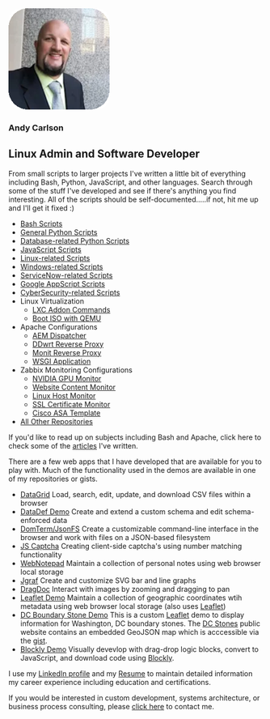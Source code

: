 <!--https://drive.google.com/uc?export=download&id=16lC6eoAWiuc8AElw3VA1WvVrWOPsIfqx-->
<img style="border-radius:25px;width:200px;" src="https://raw.githubusercontent.com/bng44270/bng44270/main/images/mugshot-github.png" />  

### Andy Carlson  
## Linux Admin and Software Developer  
  
From small scripts to larger projects I've written a little bit of everything including Bash, Python, JavaScript, and other languages.  Search through some of the stuff I've developed and see if there's anything you find interesting.  All of the scripts should be self-documented.....if not, hit me up and I'll get it fixed :)
* [Bash Scripts][bash script url]
* [General Python Scripts][python script url]
* [Database-related Python Scripts][python db script url]
* [JavaScript Scripts][js script url]
* [Linux-related Scripts][linux script url]
* [Windows-related Scripts][windows script url]
* [ServiceNow-related Scripts][servicenow script url]
* [Google AppScript Scripts][google script url]
* [CyberSecurity-related Scripts][cybersec script url]
* Linux Virtualization
  * [LXC Addon Commands][vm lxcadd url]
  * [Boot ISO with QEMU][vm iso url]  
* Apache Configurations
  * [AEM Dispatcher][apache aem url]
  * [DDwrt Reverse Proxy][apache ddwrt url]
  * [Monit Reverse Proxy][apache monit url]
  * [WSGI Application][apache wsgi url]  
* Zabbix Monitoring Configurations
  * [NVIDIA GPU Monitor][zabbix gpu url]
  * [Website Content Monitor][zabbix content url]
  * [Linux Host Monitor][zabbix linux url]  
  * [SSL Certificate Monitor][zabbix cert url]  
  * [Cisco ASA Template][zabbix asa url]  
* [All Other Repositories][repositories url]

If you'd like to read up on subjects including Bash and Apache, click here to check some of the [articles][article url] I've written. 
  
There are a few web apps that I have developed that are available for you to play with. Much of the functionality used in the demos are available in one of my repositories or gists.  
  
* [DataGrid][datagrid demo url]  Load, search, edit, update, and download CSV files within a browser  
* [DataDef Demo][datadef demo url]  Create and extend a custom schema and edit schema-enforced data  
* [DomTerm/JsonFS][domterm url]  Create a customizable command-line interface in the browser and work with files on a JSON-based filesystem
* [JS Captcha][captcha url]  Creating client-side captcha's using number matching functionality  
* [WebNotepad][webnote url]  Maintain a collection of personal notes using web browser local storage
* [Jgraf][jgraf url]  Create and customize SVG bar and line graphs
* [DragDoc][dragdoc url]  Interact with images by zooming and dragging to pan
* [Leaflet Demo][leaflet demo url] Maintain a collection of geographic coordinates wtih metadata using web browser local storage (also uses [Leaflet][leaflet url])
* [DC Boundary Stone Demo][leaflet dc demo url] This is a custom [Leaflet][leaflet url] demo to display information for Washington, DC boundary stones.  The [DC Stones][dc stones public url] public website contains an embedded GeoJSON map which is acccessible via the [gist][dc stones geojson url].
* [Blockly Demo][blockly demo url]  Visually devevlop with drag-drop logic blocks, convert to JavaScript, and download code using [Blockly][blockly url].
  
I use my [LinkedIn profile][linkedin profile] and my [Resume][resume url] to maintain detailed information my career experience including education and certifications.  
  
<!--
If you have an interest in learning coding please check out my [SuperProf profile][superprof url] and I can get you started on your coding journey.  
-->
  
If you would be interested in custom development, systems architecture, or business process consulting, please [click here][contact url] to contact me.  
  
<!--
Join the group discussion on    
[<img src="https://raw.githubusercontent.com/bng44270/bng44270/main/images/discord-logo-blue.png">][discord url]
-->
[datagrid demo url]:  https://bng44270.github.io/csv.html
[datadef demo url]:  https://bng44270.github.io/datadef.html
[vm iso url]:  https://github.com/bng44270/linux-code/blob/main/bootiso.sh
[vm lxcadd url]:  https://github.com/bng44270/lxc-addons
[vm lxcdeb url]:  https://github.com/bng44270/bash-utils/blob/2f62ef74207adaeee21f963426d6061567e5fba3/deblxc-custom.sh#L7
[apache aem url]:  https://github.com/bng44270/aem-dispatcher-config
[apache ddwrt url]:  https://github.com/bng44270/linux-code/blob/main/ddwrt.conf
[apache monit url]:  https://github.com/bng44270/linux-code/blob/main/monit.conf
[apache wsgi url]:  https://github.com/bng44270/linux-code/blob/main/wsgi-macro.conf
[zabbix asa url]:  https://github.com/bng44270/linux-code/blob/main/zabbix_cisco_asa_template.xml
[zabbix gpu url]:  https://github.com/bng44270/zabbix-gpu-monitor
[zabbix content url]:  https://github.com/bng44270/zabbix-website-content-monitor
[zabbix linux url]:  https://github.com/bng44270/zabbix-linux-template
[zabbix cert url]:  https://github.com/bng44270/zabbix-cert-expiring-check
[discord url]:  https://discord.gg/pcXZhGEX
[article url]:  https://github.com/bng44270/bng44270/blob/main/articles.md
[webnote url]:  https://bng44270.github.io/notepad.html
[jgraf url]:  https://bng44270.github.io/jgraf.html
[dragdoc url]:  https://bng44270.github.io/dragdoc.html
[captcha url]:  https://bng44270.github.io/captcha.html
[leaflet demo url]:  https://bng44270.github.io/map.html
[leaflet url]:  https://leafletjs.com/
[leaflet dc demo url]:  https://bng44270.github.io/dcstones-map.html
[mermaid demo url]:  https://bng44270.github.io/mermaid.html
[mermaid url]:  https://mermaid-js.github.io/
[blockly demo url]:  https://bng44270.github.io/blockly-demo/
[blockly url]:  https://github.com/google/blockly
[domterm url]:  https://bng44270.github.io/term.html
[repositories url]:  https://github.com/bng44270?tab=repositories
[bash script url]:  https://github.com/bng44270/bash-utils
[python script url]:  https://github.com/bng44270/py-utils
[js script url]:  https://github.com/bng44270/js-tools
[linux script url]:  https://github.com/bng44270/linux-code/
[windows script url]:  https://github.com/bng44270/windows-code
[servicenow script url]:  https://github.com/bng44270/servicenow-scripts
[python db script url]:  https://github.com/bng44270/pydb-utils
[google script url]:  https://github.com/bng44270/google-script
[cybersec script url]:  https://github.com/bng44270/cs-utils
[portfolio website]: https://bng44270.github.io
[linkedin profile]: http://linkedin.com/in/carlsonandy/
[gist url]: https://gists.github.com/bng44270
[gist url adv]: https://gist.github.com/search?o=desc&q=user%3Abng44270&s=updated
[resume url]:  https://docs.google.com/document/d/e/2PACX-1vSoRwcAgYd3tlPCNDlq2v9v74nlZL7D0tPa5ytAzuOmAZOVUYrNMa5HjZVJD5f982j4f50JiL3aEEHb/pub
[contact url]:  https://docs.google.com/forms/d/e/1FAIpQLSfuxbMXOtV1VGJnGxdM0lwCf-X5tPtiatg-1ZEHArKzLR8sgA/viewform
[dc stones public url]: https://dcstones.org/
[dc stones geojson url]:  https://gist.github.com/bng44270/c4de6eacce51cf1cdd3c07cdd1fb99d3
[superprof url]:  https://www.superprof.com/coding-made-easy-build-skills-that-will-set-you-grow-and-succeed-developer.html
<!--
**bng44270/bng44270** is a ✨ _special_ ✨ repository because its `README.md` (this file) appears on your GitHub profile.

Here are some ideas to get you started:

- 🔭 I’m currently working on ...
- 🌱 I’m currently learning ...
- 👯 I’m looking to collaborate on ...
- 🤔 I’m looking for help with ...
- 💬 Ask me about ...
- 📫 How to reach me: ...
- 😄 Pronouns: ...
- ⚡ Fun fact: ...
-->
